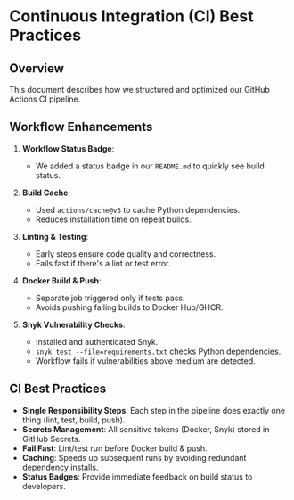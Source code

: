 # Continuous Integration (CI) Best Practices

## Overview

This document describes how we structured and optimized our GitHub Actions CI pipeline.

## Workflow Enhancements

1. **Workflow Status Badge**:

   - We added a status badge in our `README.md` to quickly see build status.

2. **Build Cache**:

   - Used `actions/cache@v3` to cache Python dependencies.
   - Reduces installation time on repeat builds.

3. **Linting & Testing**:

   - Early steps ensure code quality and correctness.
   - Fails fast if there's a lint or test error.

4. **Docker Build & Push**:

   - Separate job triggered only if tests pass.
   - Avoids pushing failing builds to Docker Hub/GHCR.

5. **Snyk Vulnerability Checks**:
   - Installed and authenticated Snyk.
   - `snyk test --file=requirements.txt` checks Python dependencies.
   - Workflow fails if vulnerabilities above medium are detected.

## CI Best Practices

- **Single Responsibility Steps**: Each step in the pipeline does exactly one thing (lint, test, build, push).
- **Secrets Management**: All sensitive tokens (Docker, Snyk) stored in GitHub Secrets.
- **Fail Fast**: Lint/test run before Docker build & push.
- **Caching**: Speeds up subsequent runs by avoiding redundant dependency installs.
- **Status Badges**: Provide immediate feedback on build status to developers.
